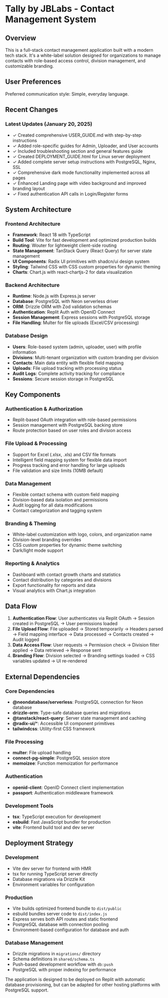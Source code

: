# Tally by JBLabs - Contact Management System

## Overview

This is a full-stack contact management application built with a modern tech stack. It's a white-label solution designed for organizations to manage contacts with role-based access control, division management, and customizable branding.

## User Preferences

Preferred communication style: Simple, everyday language.

## Recent Changes

### Latest Updates (January 20, 2025)
- ✓ Created comprehensive USER_GUIDE.md with step-by-step instructions
- ✓ Added role-specific guides for Admin, Uploader, and User accounts
- ✓ Included troubleshooting section and general features guide
- ✓ Created DEPLOYMENT_GUIDE.html for Linux server deployment
- ✓ Added complete server setup instructions with PostgreSQL, Nginx, SSL
- ✓ Comprehensive dark mode functionality implemented across all pages
- ✓ Enhanced Landing page with video background and improved branding layout
- ✓ Fixed authentication API calls in Login/Register forms


## System Architecture

### Frontend Architecture
- **Framework**: React 18 with TypeScript
- **Build Tool**: Vite for fast development and optimized production builds
- **Routing**: Wouter for lightweight client-side routing
- **State Management**: TanStack Query (React Query) for server state management
- **UI Components**: Radix UI primitives with shadcn/ui design system
- **Styling**: Tailwind CSS with CSS custom properties for dynamic theming
- **Charts**: Chart.js with react-chartjs-2 for data visualization

### Backend Architecture
- **Runtime**: Node.js with Express.js server
- **Database**: PostgreSQL with Neon serverless driver
- **ORM**: Drizzle ORM with Zod validation schemas
- **Authentication**: Replit Auth with OpenID Connect
- **Session Management**: Express sessions with PostgreSQL storage
- **File Handling**: Multer for file uploads (Excel/CSV processing)

### Database Design
- **Users**: Role-based system (admin, uploader, user) with profile information
- **Divisions**: Multi-tenant organization with custom branding per division
- **Contacts**: Main data entity with flexible field mapping
- **Uploads**: File upload tracking with processing status
- **Audit Logs**: Complete activity tracking for compliance
- **Sessions**: Secure session storage in PostgreSQL

## Key Components

### Authentication & Authorization
- Replit-based OAuth integration with role-based permissions
- Session management with PostgreSQL backing store
- Route protection based on user roles and division access

### File Upload & Processing
- Support for Excel (.xlsx, .xls) and CSV file formats
- Intelligent field mapping system for flexible data import
- Progress tracking and error handling for large uploads
- File validation and size limits (10MB default)

### Data Management
- Flexible contact schema with custom field mapping
- Division-based data isolation and permissions
- Audit logging for all data modifications
- Contact categorization and tagging system

### Branding & Theming
- White-label customization with logo, colors, and organization name
- Division-level branding overrides
- CSS custom properties for dynamic theme switching
- Dark/light mode support

### Reporting & Analytics
- Dashboard with contact growth charts and statistics
- Contact distribution by categories and divisions
- Export functionality for reports and data
- Visual analytics with Chart.js integration

## Data Flow

1. **Authentication Flow**: User authenticates via Replit OAuth → Session created in PostgreSQL → User permissions loaded
2. **File Upload Flow**: File uploaded → Stored temporarily → Headers parsed → Field mapping interface → Data processed → Contacts created → Audit logged
3. **Data Access Flow**: User requests → Permission check → Division filter applied → Data retrieved → Response sent
4. **Branding Flow**: Division selected → Branding settings loaded → CSS variables updated → UI re-rendered

## External Dependencies

### Core Dependencies
- **@neondatabase/serverless**: PostgreSQL connection for Neon database
- **drizzle-orm**: Type-safe database queries and migrations
- **@tanstack/react-query**: Server state management and caching
- **@radix-ui/***: Accessible UI component primitives
- **tailwindcss**: Utility-first CSS framework

### File Processing
- **multer**: File upload handling
- **connect-pg-simple**: PostgreSQL session store
- **memoizee**: Function memoization for performance

### Authentication
- **openid-client**: OpenID Connect client implementation
- **passport**: Authentication middleware framework

### Development Tools
- **tsx**: TypeScript execution for development
- **esbuild**: Fast JavaScript bundler for production
- **vite**: Frontend build tool and dev server

## Deployment Strategy

### Development
- Vite dev server for frontend with HMR
- tsx for running TypeScript server directly
- Database migrations via Drizzle Kit
- Environment variables for configuration

### Production
- Vite builds optimized frontend bundle to `dist/public`
- esbuild bundles server code to `dist/index.js`
- Express serves both API routes and static frontend
- PostgreSQL database with connection pooling
- Environment-based configuration for database and auth

### Database Management
- Drizzle migrations in `migrations/` directory
- Schema definitions in `shared/schema.ts`
- Push-based development workflow with `db:push`
- PostgreSQL with proper indexing for performance

The application is designed to be deployed on Replit with automatic database provisioning, but can be adapted for other hosting platforms with PostgreSQL support.
